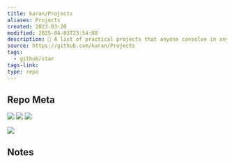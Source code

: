 ```yaml
---
title: karan/Projects
aliases: Projects
created: 2023-03-20
modified: 2025-04-03T23:54:08
description: 📃 A list of practical projects that anyone cansolve in any programming language.
source: https://github.com/karan/Projects
tags:
  - github/star
tags-link: 
type: repo
---
```

## Repo Meta

![](https://img.shields.io/github/stars/karan/Projects?style=for-the-badge&label=stars) ![](https://img.shields.io/github/repo-size/karan/Projects?style=for-the-badge&label=size) ![](https://img.shields.io/github/created-at/karan/Projects?style=for-the-badge&label=since)

[![](https://github-readme-stats.vercel.app/api/pin/?username=karan&repo=Projects&bg_color=00000000)](https://github.com/karan/Projects)

## Notes

